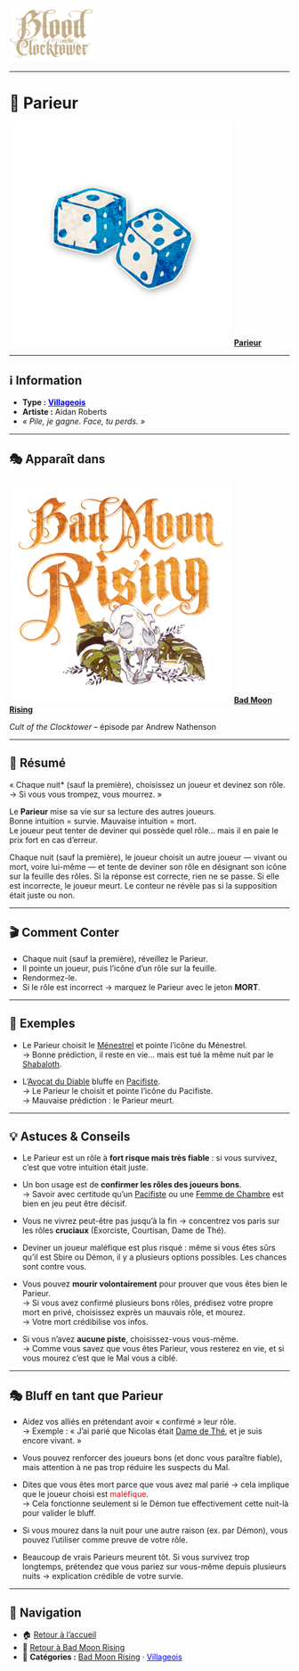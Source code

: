 <p align="left">
  <a href="/botc-fr-bambi/">
    <img src="../images/logo.png" alt="Accueil BotC FR" width="150">
  </a>
</p>

---

# 🎲 Parieur  

[<img src="../images/Icon_gambler.png" alt="Parieur" width="400">](parieur.md) [**Parieur**](../bmr_roles/parieur.md)

---

## ℹ️ Information  

- **Type :** [<span style="color:blue">**Villageois**</span>](../villageois.md)  
- **Artiste :** Aidan Roberts  
- *« Pile, je gagne. Face, tu perds. »*  

---

## 🎭 Apparaît dans  

[<img src="../images/Logo_bad_moon_rising-1.png" alt="Bad Moon Rising" width="400">](../bmr.md) [**Bad Moon Rising**](../bmr.md)  

*Cult of the Clocktower* – épisode par Andrew Nathenson  

---

## 📖 Résumé  

« Chaque nuit* (sauf la première), choisissez un joueur et devinez son rôle.  
→ Si vous vous trompez, vous mourrez. »  

Le **Parieur** mise sa vie sur sa lecture des autres joueurs.  
Bonne intuition = survie. Mauvaise intuition = mort.  
Le joueur peut tenter de deviner qui possède quel rôle… mais il en paie le prix fort en cas d’erreur.

Chaque nuit (sauf la première), le joueur choisit un autre joueur — vivant ou mort, voire lui-même — et tente de deviner son rôle en désignant son icône sur la feuille des rôles.
Si la réponse est correcte, rien ne se passe. Si elle est incorrecte, le joueur meurt.
Le conteur ne révèle pas si la supposition était juste ou non.

---

## 🎬 Comment Conter  

- Chaque nuit (sauf la première), réveillez le Parieur.  
- Il pointe un joueur, puis l’icône d’un rôle sur la feuille.  
- Rendormez-le.  
- Si le rôle est incorrect → marquez le Parieur avec le jeton **MORT**.  

---

## 🧾 Exemples  

- Le Parieur choisit le [Ménestrel](menestrel.md) et pointe l’icône du Ménestrel.  
  → Bonne prédiction, il reste en vie… mais est tué la même nuit par le [Shabaloth](shabaloth.md).  

- L’[Avocat du Diable](avocatdudiable.md) bluffe en [Pacifiste](pacifiste.md).  
  → Le Parieur le choisit et pointe l’icône du Pacifiste.  
  → Mauvaise prédiction : le Parieur meurt.  

---

## 💡 Astuces & Conseils  

- Le Parieur est un rôle à **fort risque mais très fiable** : si vous survivez, c’est que votre intuition était juste.  

- Un bon usage est de **confirmer les rôles des joueurs bons**.  
  → Savoir avec certitude qu’un [Pacifiste](pacifiste.md) ou une [Femme de Chambre](femmedecha.md) est bien en jeu peut être décisif.  

- Vous ne vivrez peut-être pas jusqu’à la fin → concentrez vos paris sur les rôles **cruciaux** (Exorciste, Courtisan, Dame de Thé).  

- Deviner un joueur maléfique est plus risqué : même si vous êtes sûrs qu’il est Sbire ou Démon, il y a plusieurs options possibles. Les chances sont contre vous.  

- Vous pouvez **mourir volontairement** pour prouver que vous êtes bien le Parieur.  
  → Si vous avez confirmé plusieurs bons rôles, prédisez votre propre mort en privé, choisissez exprès un mauvais rôle, et mourez.  
  → Votre mort crédibilise vos infos.  

- Si vous n’avez **aucune piste**, choisissez-vous vous-même.  
  → Comme vous savez que vous êtes Parieur, vous resterez en vie, et si vous mourez c’est que le Mal vous a ciblé.  

---

## 🎭 Bluff en tant que Parieur  

- Aidez vos alliés en prétendant avoir « confirmé » leur rôle.  
  → Exemple : « J’ai parié que Nicolas était [Dame de Thé](damedethe.md), et je suis encore vivant. »  

- Vous pouvez renforcer des joueurs bons (et donc vous paraître fiable), mais attention à ne pas trop réduire les suspects du Mal.  

- Dites que vous êtes mort parce que vous avez mal parié → cela implique que le joueur choisi est <span style="color:red">maléfique</span>.  
  → Cela fonctionne seulement si le Démon tue effectivement cette nuit-là pour valider le bluff.  

- Si vous mourez dans la nuit pour une autre raison (ex. par Démon), vous pouvez l’utiliser comme preuve de votre rôle.  

- Beaucoup de vrais Parieurs meurent tôt. Si vous survivez trop longtemps, prétendez que vous pariez sur vous-même depuis plusieurs nuits → explication crédible de votre survie.  

---

## 📂 Navigation  

- 🏠 [Retour à l’accueil](/botc-fr-bambi/)  
- 🌙 [Retour à Bad Moon Rising](../bmr.md)  
- 📂 **Catégories :** [Bad Moon Rising](../bmr.md) · [<span style="color:blue">Villageois</span>](../villageois.md)  


